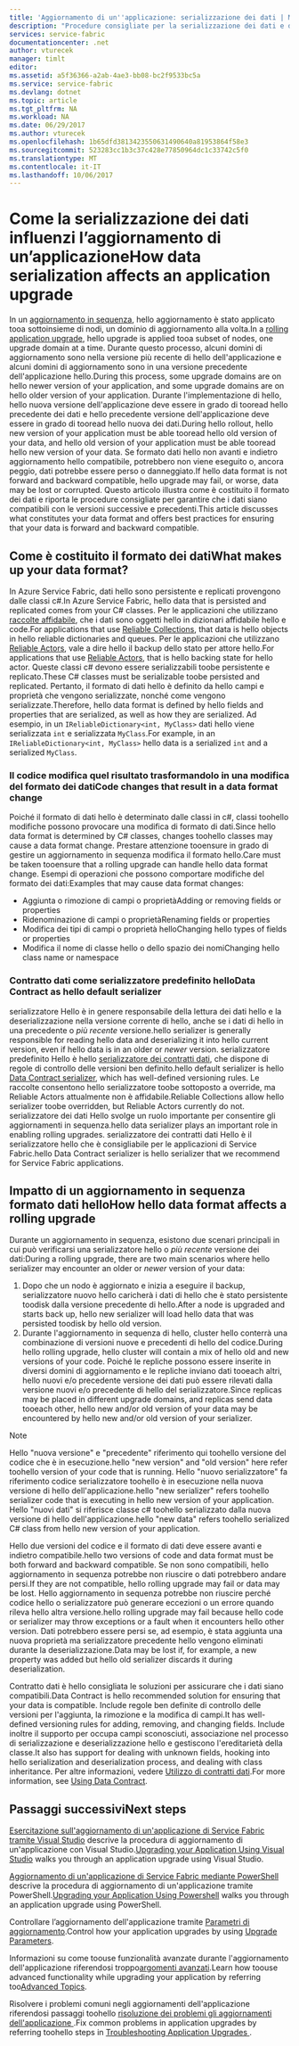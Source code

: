 ```yaml
---
title: 'Aggiornamento di un''applicazione: serializzazione dei dati | Microsoft Docs'
description: "Procedure consigliate per la serializzazione dei dati e descrizione della sua influenza sugli aggiornamenti dell’applicazione in sequenza."
services: service-fabric
documentationcenter: .net
author: vturecek
manager: timlt
editor: 
ms.assetid: a5f36366-a2ab-4ae3-bb08-bc2f9533bc5a
ms.service: service-fabric
ms.devlang: dotnet
ms.topic: article
ms.tgt_pltfrm: NA
ms.workload: NA
ms.date: 06/29/2017
ms.author: vturecek
ms.openlocfilehash: 1b65dfd3813423550631490640a81953864f58e3
ms.sourcegitcommit: 523283cc1b3c37c428e77850964dc1c33742c5f0
ms.translationtype: MT
ms.contentlocale: it-IT
ms.lasthandoff: 10/06/2017
---
```

# <a name="how-data-serialization-affects-an-application-upgrade"></a><span data-ttu-id="17d41-103">Come la serializzazione dei dati influenzi l’aggiornamento di un’applicazione</span><span class="sxs-lookup"><span data-stu-id="17d41-103">How data serialization affects an application upgrade</span></span>
<span data-ttu-id="17d41-104">In un [aggiornamento in sequenza](service-fabric-application-upgrade.md), hello aggiornamento è stato applicato tooa sottoinsieme di nodi, un dominio di aggiornamento alla volta.</span><span class="sxs-lookup"><span data-stu-id="17d41-104">In a [rolling application upgrade](service-fabric-application-upgrade.md), hello upgrade is applied tooa subset of nodes, one upgrade domain at a time.</span></span> <span data-ttu-id="17d41-105">Durante questo processo, alcuni domini di aggiornamento sono nella versione più recente di hello dell'applicazione e alcuni domini di aggiornamento sono in una versione precedente dell'applicazione hello.</span><span class="sxs-lookup"><span data-stu-id="17d41-105">During this process, some upgrade domains are on hello newer version of your application, and some upgrade domains are on hello older version of your application.</span></span> <span data-ttu-id="17d41-106">Durante l'implementazione di hello, hello nuova versione dell'applicazione deve essere in grado di tooread hello precedente dei dati e hello precedente versione dell'applicazione deve essere in grado di tooread hello nuova dei dati.</span><span class="sxs-lookup"><span data-stu-id="17d41-106">During hello rollout, hello new version of your application must be able tooread hello old version of your data, and hello old version of your application must be able tooread hello new version of your data.</span></span> <span data-ttu-id="17d41-107">Se formato dati hello non avanti e indietro aggiornamento hello compatibile, potrebbero non viene eseguito o, ancora peggio, dati potrebbe essere perso o danneggiato.</span><span class="sxs-lookup"><span data-stu-id="17d41-107">If hello data format is not forward and backward compatible, hello upgrade may fail, or worse, data may be lost or corrupted.</span></span> <span data-ttu-id="17d41-108">Questo articolo illustra come è costituito il formato dei dati e riporta le procedure consigliate per garantire che i dati siano compatibili con le versioni successive e precedenti.</span><span class="sxs-lookup"><span data-stu-id="17d41-108">This article discusses what constitutes your data format and offers best practices for ensuring that your data is forward and backward compatible.</span></span>

## <a name="what-makes-up-your-data-format"></a><span data-ttu-id="17d41-109">Come è costituito il formato dei dati</span><span class="sxs-lookup"><span data-stu-id="17d41-109">What makes up your data format?</span></span>
<span data-ttu-id="17d41-110">In Azure Service Fabric, dati hello sono persistente e replicati provengono dalle classi c#.</span><span class="sxs-lookup"><span data-stu-id="17d41-110">In Azure Service Fabric, hello data that is persisted and replicated comes from your C# classes.</span></span> <span data-ttu-id="17d41-111">Per le applicazioni che utilizzano [raccolte affidabile](service-fabric-reliable-services-reliable-collections.md), che i dati sono oggetti hello in dizionari affidabile hello e code.</span><span class="sxs-lookup"><span data-stu-id="17d41-111">For applications that use [Reliable Collections](service-fabric-reliable-services-reliable-collections.md), that data is hello objects in hello reliable dictionaries and queues.</span></span> <span data-ttu-id="17d41-112">Per le applicazioni che utilizzano [Reliable Actors](service-fabric-reliable-actors-introduction.md), vale a dire hello il backup dello stato per attore hello.</span><span class="sxs-lookup"><span data-stu-id="17d41-112">For applications that use [Reliable Actors](service-fabric-reliable-actors-introduction.md), that is hello backing state for hello actor.</span></span> <span data-ttu-id="17d41-113">Queste classi c# devono essere serializzabili toobe persistente e replicato.</span><span class="sxs-lookup"><span data-stu-id="17d41-113">These C# classes must be serializable toobe persisted and replicated.</span></span> <span data-ttu-id="17d41-114">Pertanto, il formato di dati hello è definito da hello campi e proprietà che vengono serializzate, nonché come vengono serializzate.</span><span class="sxs-lookup"><span data-stu-id="17d41-114">Therefore, hello data format is defined by hello fields and properties that are serialized, as well as how they are serialized.</span></span> <span data-ttu-id="17d41-115">Ad esempio, in un `IReliableDictionary<int, MyClass>` dati hello viene serializzata `int` e serializzata `MyClass`.</span><span class="sxs-lookup"><span data-stu-id="17d41-115">For example, in an `IReliableDictionary<int, MyClass>` hello data is a serialized `int` and a serialized `MyClass`.</span></span>

### <a name="code-changes-that-result-in-a-data-format-change"></a><span data-ttu-id="17d41-116">Il codice modifica quel risultato trasformandolo in una modifica del formato dei dati</span><span class="sxs-lookup"><span data-stu-id="17d41-116">Code changes that result in a data format change</span></span>
<span data-ttu-id="17d41-117">Poiché il formato di dati hello è determinato dalle classi in c#, classi toohello modifiche possono provocare una modifica di formato di dati.</span><span class="sxs-lookup"><span data-stu-id="17d41-117">Since hello data format is determined by C# classes, changes toohello classes may cause a data format change.</span></span> <span data-ttu-id="17d41-118">Prestare attenzione tooensure in grado di gestire un aggiornamento in sequenza modifica il formato hello.</span><span class="sxs-lookup"><span data-stu-id="17d41-118">Care must be taken tooensure that a rolling upgrade can handle hello data format change.</span></span> <span data-ttu-id="17d41-119">Esempi di operazioni che possono comportare modifiche del formato dei dati:</span><span class="sxs-lookup"><span data-stu-id="17d41-119">Examples that may cause data format changes:</span></span>

* <span data-ttu-id="17d41-120">Aggiunta o rimozione di campi o proprietà</span><span class="sxs-lookup"><span data-stu-id="17d41-120">Adding or removing fields or properties</span></span>
* <span data-ttu-id="17d41-121">Ridenominazione di campi o proprietà</span><span class="sxs-lookup"><span data-stu-id="17d41-121">Renaming fields or properties</span></span>
* <span data-ttu-id="17d41-122">Modifica dei tipi di campi o proprietà hello</span><span class="sxs-lookup"><span data-stu-id="17d41-122">Changing hello types of fields or properties</span></span>
* <span data-ttu-id="17d41-123">Modifica il nome di classe hello o dello spazio dei nomi</span><span class="sxs-lookup"><span data-stu-id="17d41-123">Changing hello class name or namespace</span></span>

### <a name="data-contract-as-hello-default-serializer"></a><span data-ttu-id="17d41-124">Contratto dati come serializzatore predefinito hello</span><span class="sxs-lookup"><span data-stu-id="17d41-124">Data Contract as hello default serializer</span></span>
<span data-ttu-id="17d41-125">serializzatore Hello è in genere responsabile della lettura dei dati hello e la deserializzazione nella versione corrente di hello, anche se i dati di hello in una precedente o *più recente* versione.</span><span class="sxs-lookup"><span data-stu-id="17d41-125">hello serializer is generally responsible for reading hello data and deserializing it into hello current version, even if hello data is in an older or *newer* version.</span></span> <span data-ttu-id="17d41-126">serializzatore predefinito Hello è hello [serializzatore dei contratti dati](https://msdn.microsoft.com/library/ms733127.aspx), che dispone di regole di controllo delle versioni ben definito.</span><span class="sxs-lookup"><span data-stu-id="17d41-126">hello default serializer is hello [Data Contract serializer](https://msdn.microsoft.com/library/ms733127.aspx), which has well-defined versioning rules.</span></span> <span data-ttu-id="17d41-127">Le raccolte consentono hello serializzatore toobe sottoposto a override, ma Reliable Actors attualmente non è affidabile.</span><span class="sxs-lookup"><span data-stu-id="17d41-127">Reliable Collections allow hello serializer toobe overridden, but Reliable Actors currently do not.</span></span> <span data-ttu-id="17d41-128">serializzatore dei dati Hello svolge un ruolo importante per consentire gli aggiornamenti in sequenza.</span><span class="sxs-lookup"><span data-stu-id="17d41-128">hello data serializer plays an important role in enabling rolling upgrades.</span></span> <span data-ttu-id="17d41-129">serializzatore dei contratti dati Hello è il serializzatore hello che è consigliabile per le applicazioni di Service Fabric.</span><span class="sxs-lookup"><span data-stu-id="17d41-129">hello Data Contract serializer is hello serializer that we recommend for Service Fabric applications.</span></span>

## <a name="how-hello-data-format-affects-a-rolling-upgrade"></a><span data-ttu-id="17d41-130">Impatto di un aggiornamento in sequenza formato dati hello</span><span class="sxs-lookup"><span data-stu-id="17d41-130">How hello data format affects a rolling upgrade</span></span>
<span data-ttu-id="17d41-131">Durante un aggiornamento in sequenza, esistono due scenari principali in cui può verificarsi una serializzatore hello o *più recente* versione dei dati:</span><span class="sxs-lookup"><span data-stu-id="17d41-131">During a rolling upgrade, there are two main scenarios where hello serializer may encounter an older or *newer* version of your data:</span></span>

1. <span data-ttu-id="17d41-132">Dopo che un nodo è aggiornato e inizia a eseguire il backup, serializzatore nuovo hello caricherà i dati di hello che è stato persistente toodisk dalla versione precedente di hello.</span><span class="sxs-lookup"><span data-stu-id="17d41-132">After a node is upgraded and starts back up, hello new serializer will load hello data that was persisted toodisk by hello old version.</span></span>
2. <span data-ttu-id="17d41-133">Durante l'aggiornamento in sequenza di hello, cluster hello conterrà una combinazione di versioni nuove e precedenti di hello del codice.</span><span class="sxs-lookup"><span data-stu-id="17d41-133">During hello rolling upgrade, hello cluster will contain a mix of hello old and new versions of your code.</span></span> <span data-ttu-id="17d41-134">Poiché le repliche possono essere inserite in diversi domini di aggiornamento e le repliche inviano dati tooeach altri, hello nuovi e/o precedente versione dei dati può essere rilevati dalla versione nuovi e/o precedente di hello del serializzatore.</span><span class="sxs-lookup"><span data-stu-id="17d41-134">Since replicas may be placed in different upgrade domains, and replicas send data tooeach other, hello new and/or old version of your data may be encountered by hello new and/or old version of your serializer.</span></span>

> [!NOTE]
> <span data-ttu-id="17d41-135">Hello "nuova versione" e "precedente" riferimento qui toohello versione del codice che è in esecuzione.</span><span class="sxs-lookup"><span data-stu-id="17d41-135">hello "new version" and "old version" here refer toohello version of your code that is running.</span></span> <span data-ttu-id="17d41-136">Hello "nuovo serializzatore" fa riferimento codice serializzatore toohello è in esecuzione nella nuova versione di hello dell'applicazione.</span><span class="sxs-lookup"><span data-stu-id="17d41-136">hello "new serializer" refers toohello serializer code that is executing in hello new version of your application.</span></span> <span data-ttu-id="17d41-137">Hello "nuovi dati" si riferisce classe c# toohello serializzato dalla nuova versione di hello dell'applicazione.</span><span class="sxs-lookup"><span data-stu-id="17d41-137">hello "new data" refers toohello serialized C# class from hello new version of your application.</span></span>
> 
> 

<span data-ttu-id="17d41-138">Hello due versioni del codice e il formato di dati deve essere avanti e indietro compatibile.</span><span class="sxs-lookup"><span data-stu-id="17d41-138">hello two versions of code and data format must be both forward and backward compatible.</span></span> <span data-ttu-id="17d41-139">Se non sono compatibili, hello aggiornamento in sequenza potrebbe non riuscire o dati potrebbero andare persi.</span><span class="sxs-lookup"><span data-stu-id="17d41-139">If they are not compatible, hello rolling upgrade may fail or data may be lost.</span></span> <span data-ttu-id="17d41-140">Hello aggiornamento in sequenza potrebbe non riuscire perché codice hello o serializzatore può generare eccezioni o un errore quando rileva hello altra versione.</span><span class="sxs-lookup"><span data-stu-id="17d41-140">hello rolling upgrade may fail because hello code or serializer may throw exceptions or a fault when it encounters hello other version.</span></span> <span data-ttu-id="17d41-141">Dati potrebbero essere persi se, ad esempio, è stata aggiunta una nuova proprietà ma serializzatore precedente hello vengono eliminati durante la deserializzazione.</span><span class="sxs-lookup"><span data-stu-id="17d41-141">Data may be lost if, for example, a new property was added but hello old serializer discards it during deserialization.</span></span>

<span data-ttu-id="17d41-142">Contratto dati è hello consigliata le soluzioni per assicurare che i dati siano compatibili.</span><span class="sxs-lookup"><span data-stu-id="17d41-142">Data Contract is hello recommended solution for ensuring that your data is compatible.</span></span> <span data-ttu-id="17d41-143">Include regole ben definite di controllo delle versioni per l'aggiunta, la rimozione e la modifica di campi.</span><span class="sxs-lookup"><span data-stu-id="17d41-143">It has well-defined versioning rules for adding, removing, and changing fields.</span></span> <span data-ttu-id="17d41-144">Include inoltre il supporto per occupa campi sconosciuti, associazione nel processo di serializzazione e deserializzazione hello e gestiscono l'ereditarietà della classe.</span><span class="sxs-lookup"><span data-stu-id="17d41-144">It also has support for dealing with unknown fields, hooking into hello serialization and deserialization process, and dealing with class inheritance.</span></span> <span data-ttu-id="17d41-145">Per altre informazioni, vedere [Utilizzo di contratti dati](https://msdn.microsoft.com/library/ms733127.aspx).</span><span class="sxs-lookup"><span data-stu-id="17d41-145">For more information, see [Using Data Contract](https://msdn.microsoft.com/library/ms733127.aspx).</span></span>

## <a name="next-steps"></a><span data-ttu-id="17d41-146">Passaggi successivi</span><span class="sxs-lookup"><span data-stu-id="17d41-146">Next steps</span></span>
<span data-ttu-id="17d41-147">[Esercitazione sull'aggiornamento di un'applicazione di Service Fabric tramite Visual Studio](service-fabric-application-upgrade-tutorial.md) descrive la procedura di aggiornamento di un'applicazione con Visual Studio.</span><span class="sxs-lookup"><span data-stu-id="17d41-147">[Upgrading your Application Using Visual Studio](service-fabric-application-upgrade-tutorial.md) walks you through an application upgrade using Visual Studio.</span></span>

<span data-ttu-id="17d41-148">[Aggiornamento di un'applicazione di Service Fabric mediante PowerShell](service-fabric-application-upgrade-tutorial-powershell.md) descrive la procedura di aggiornamento di un'applicazione tramite PowerShell.</span><span class="sxs-lookup"><span data-stu-id="17d41-148">[Upgrading your Application Using Powershell](service-fabric-application-upgrade-tutorial-powershell.md) walks you through an application upgrade using PowerShell.</span></span>

<span data-ttu-id="17d41-149">Controllare l’aggiornamento dell'applicazione tramite [Parametri di aggiornamento](service-fabric-application-upgrade-parameters.md).</span><span class="sxs-lookup"><span data-stu-id="17d41-149">Control how your application upgrades by using [Upgrade Parameters](service-fabric-application-upgrade-parameters.md).</span></span>

<span data-ttu-id="17d41-150">Informazioni su come toouse funzionalità avanzate durante l'aggiornamento dell'applicazione riferendosi troppo[argomenti avanzati](service-fabric-application-upgrade-advanced.md).</span><span class="sxs-lookup"><span data-stu-id="17d41-150">Learn how toouse advanced functionality while upgrading your application by referring too[Advanced Topics](service-fabric-application-upgrade-advanced.md).</span></span>

<span data-ttu-id="17d41-151">Risolvere i problemi comuni negli aggiornamenti dell'applicazione riferendosi passaggi toohello [risoluzione dei problemi gli aggiornamenti dell'applicazione ](service-fabric-application-upgrade-troubleshooting.md).</span><span class="sxs-lookup"><span data-stu-id="17d41-151">Fix common problems in application upgrades by referring toohello steps in [Troubleshooting Application Upgrades ](service-fabric-application-upgrade-troubleshooting.md).</span></span>

